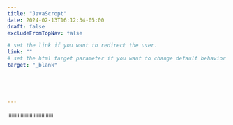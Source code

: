 ```yaml
---
title: "JavaScropt"
date: 2024-02-13T16:12:34-05:00
draft: false
excludeFromTopNav: false

# set the link if you want to redirect the user.
link: ""
# set the html target parameter if you want to change default behavior
target: "_blank"





---
```

iiiiiiiiiiiiiiiiiiiiiiiiiiiiiii


